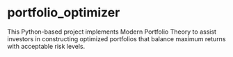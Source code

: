 # portfolio_optimizer
This Python-based project implements Modern Portfolio Theory to assist investors in constructing optimized portfolios that balance maximum returns with acceptable risk levels.
